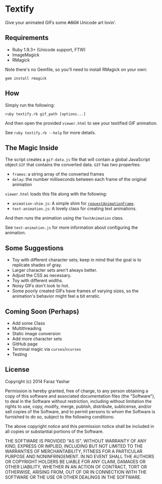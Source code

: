 # Textify

Give your animated GIFs some <del>ASCII</del> Unicode art lovin'.

## Requirements

 - Ruby 1.9.3+ (Unicode support, FTW)
 - ImageMagick
 - RMagick

Note there's no Gemfile, so you'll need to install RMagick on your own:

    gem install rmagick

## How

Simply run the following:

    ruby textify.rb gif_path [options...]

And then open the provided `viewer.html` to see your textified GIF animation.

See `ruby textify.rb --help` for more details.

## The Magic Inside

The script creates a `gif-data.js` file that will contain a global JavaScript
object `GIF` that contains the converted data. `GIF` has two properties:

 - `frames`: a string array of the converted frames
 - `delay`: the number milliseconds between each frame of the original animation

`viewer.html` loads this file along with the following:

 - `animation-shim.js`: A simple shim for [`requestAnimationFrame`][reqanim-docs].
 - `text-animation.js`: A lovely class for creating text animations.

And then runs the animation using the `TextAnimation` class.

See `text-animation.js` for more information about configuring the animation.

## Some Suggestions

 - Toy with different character sets; keep in mind that the goal is to replicate
   shades of gray.
 - Larger character sets aren't always better.
 - Adjust the CSS as necessary.
 - Toy with different widths.
 - Noisy GIFs don't look to hot.
 - Some poorly created GIFs have frames of varying sizes, so the animation's
   behavior might feel a bit erratic.

## Coming Soon (Perhaps)
 
 - Add some Class
 - Multithreading
 - Static image conversion
 - Add more character sets
 - GitHub page
 - Terminal magic via `curses`/`ncurses`
 - Testing 

 [reqanim-docs]: https://developer.mozilla.org/en-US/docs/Web/API/window.requestAnimationFrame "window.requestAnimationFrame()"

## License

Copyright (c) 2014 Faraz Yashar

Permission is hereby granted, free of charge, to any person obtaining a copy
of this software and associated documentation files (the "Software"), to deal
in the Software without restriction, including without limitation the rights
to use, copy, modify, merge, publish, distribute, sublicense, and/or sell
copies of the Software, and to permit persons to whom the Software is
furnished to do so, subject to the following conditions:

The above copyright notice and this permission notice shall be included in
all copies or substantial portions of the Software.

THE SOFTWARE IS PROVIDED "AS IS", WITHOUT WARRANTY OF ANY KIND, EXPRESS OR
IMPLIED, INCLUDING BUT NOT LIMITED TO THE WARRANTIES OF MERCHANTABILITY,
FITNESS FOR A PARTICULAR PURPOSE AND NONINFRINGEMENT. IN NO EVENT SHALL THE
AUTHORS OR COPYRIGHT HOLDERS BE LIABLE FOR ANY CLAIM, DAMAGES OR OTHER
LIABILITY, WHETHER IN AN ACTION OF CONTRACT, TORT OR OTHERWISE, ARISING FROM,
OUT OF OR IN CONNECTION WITH THE SOFTWARE OR THE USE OR OTHER DEALINGS IN
THE SOFTWARE.